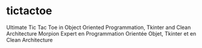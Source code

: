 # tictactoe
Ultimate Tic Tac Toe in Object Oriented Programmation, Tkinter and Clean Architecture 
Morpion Expert en Programmation Orientée Objet, Tkinter et en Clean Architecture
